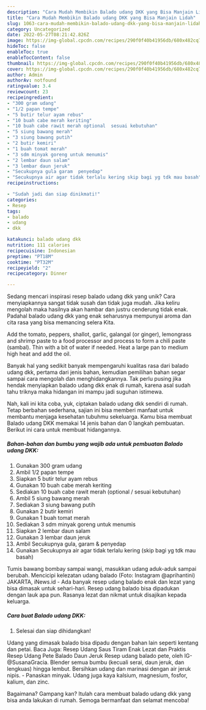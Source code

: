 ```yaml
---
description: "Cara Mudah Membikin Balado udang DKK yang Bisa Manjain Lidah"
title: "Cara Mudah Membikin Balado udang DKK yang Bisa Manjain Lidah"
slug: 1063-cara-mudah-membikin-balado-udang-dkk-yang-bisa-manjain-lidah
category: Uncategorized
date: 2022-05-27T08:21:42.826Z
image: https://img-global.cpcdn.com/recipes/290f0f40b41956db/680x482cq70/balado-udang-dkk-foto-resep-utama.jpg
hideToc: false
enableToc: true
enableTocContent: false
thumbnail: https://img-global.cpcdn.com/recipes/290f0f40b41956db/680x482cq70/balado-udang-dkk-foto-resep-utama.jpg
cover: https://img-global.cpcdn.com/recipes/290f0f40b41956db/680x482cq70/balado-udang-dkk-foto-resep-utama.jpg
author: Admin
authorAv: notfound
ratingvalue: 3.4
reviewcount: 23
recipeingredient:
- "300 gram udang"
- "1/2 papan tempe"
- "5 butir telur ayam rebus"
- "10 buah cabe merah keriting"
- "10 buah cabe rawit merah optional  sesuai kebutuhan"
- "5 siung bawang merah"
- "3 siung bawang putih"
- "2 butir kemiri"
- "1 buah tomat merah"
- "3 sdm minyak goreng untuk menumis"
- "2 lembar daun salam"
- "3 lembar daun jeruk"
- "Secukupnya gula garam  penyedap"
- "Secukupnya air agar tidak terlalu kering skip bagi yg tdk mau basah"
recipeinstructions:

- "Sudah jadi dan siap dinikmati!"
categories:
- Resep
tags:
- balado
- udang
- dkk

katakunci: balado udang dkk 
nutrition: 111 calories
recipecuisine: Indonesian
preptime: "PT18M"
cooktime: "PT32M"
recipeyield: "2"
recipecategory: Dinner

---
```





Sedang mencari inspirasi resep balado udang dkk yang unik? Cara menyiapkannya sangat tidak susah dan tidak juga mudah. Jika keliru mengolah maka hasilnya akan hambar dan justru cenderung tidak enak. Padahal balado udang dkk yang enak seharusnya mempunyai aroma dan cita rasa yang bisa memancing selera Kita.





Add the tomato, peppers, shallot, garlic, galangal (or ginger), lemongrass and shrimp paste to a food processor and process to form a chili paste (sambal). Thin with a bit of water if needed. Heat a large pan to medium high heat and add the oil.

Banyak hal yang sedikit banyak mempengaruhi kualitas rasa dari balado udang dkk, pertama dari jenis bahan, kemudian pemilihan bahan segar sampai cara mengolah dan menghidangkannya. Tak perlu pusing jika hendak menyiapkan balado udang dkk enak di rumah, karena asal sudah tahu triknya maka hidangan ini mampu jadi suguhan istimewa.






Nah, kali ini kita coba, yuk, ciptakan balado udang dkk sendiri di rumah. Tetap berbahan sederhana, sajian ini bisa memberi manfaat untuk membantu menjaga kesehatan tubuhmu sekeluarga. Kamu bisa membuat Balado udang DKK memakai 14 jenis bahan dan 0 langkah pembuatan. Berikut ini cara untuk membuat hidangannya.

<!--inarticleads1-->

##### Bahan-bahan dan bumbu yang wajib ada untuk pembuatan Balado udang DKK:

1. Gunakan 300 gram udang
1. Ambil 1/2 papan tempe
1. Siapkan 5 butir telur ayam rebus
1. Gunakan 10 buah cabe merah keriting
1. Sediakan 10 buah cabe rawit merah (optional / sesuai kebutuhan)
1. Ambil 5 siung bawang merah
1. Sediakan 3 siung bawang putih
1. Gunakan 2 butir kemiri
1. Gunakan 1 buah tomat merah
1. Sediakan 3 sdm minyak goreng untuk menumis
1. Siapkan 2 lembar daun salam
1. Gunakan 3 lembar daun jeruk
1. Ambil Secukupnya gula, garam &amp; penyedap
1. Gunakan Secukupnya air agar tidak terlalu kering (skip bagi yg tdk mau basah)


Tumis bawang bombay sampai wangi, masukkan udang aduk-aduk sampai berubah. Mencicipi kelezatan udang balado (Foto: Instagram @aprihantini) JAKARTA, iNews.id - Ada banyak resep udang balado enak dan lezat yang bisa dimasak untuk sehari-hari. Resep udang balado bisa dipadukan dengan lauk apa pun. Rasanya lezat dan nikmat untuk disajikan kepada keluarga. 

<!--inarticleads2-->

##### Cara buat Balado udang DKK:


1. Selesai dan siap dihidangkan!

Udang yang dimasak balado bisa dipadu dengan bahan lain seperti kentang dan petai. Baca Juga: Resep Udang Saus Tiram Enak Lezat dan Praktis Resep Udang Pete Balado Daun Jeruk⁣ Resep udang balado pete, oleh IG-@SusanaGracia. Blender semua bumbu (kecuali serai, daun jeruk, dan lengkuas) hingga lembut. Bersihkan udang dan marinasi dengan air jeruk nipis. - Panaskan minyak. Udang juga kaya kalsium, magnesium, fosfor, kalium, dan zinc. 

Bagaimana? Gampang kan? Itulah cara membuat balado udang dkk yang bisa anda lakukan di rumah. Semoga bermanfaat dan selamat mencoba!
